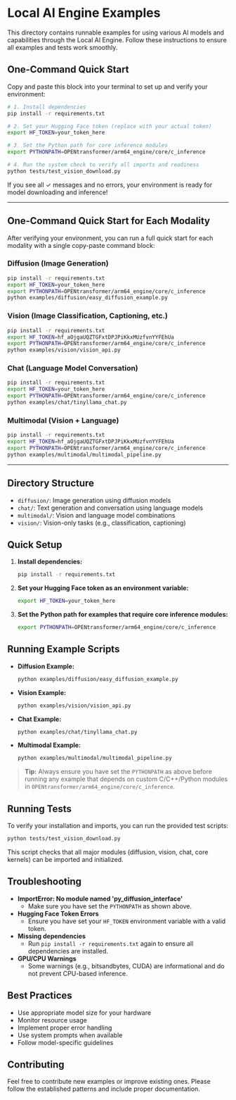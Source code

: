 # Local AI Engine Examples

This directory contains runnable examples for using various AI models and capabilities through the Local AI Engine. Follow these instructions to ensure all examples and tests work smoothly.

## One-Command Quick Start

Copy and paste this block into your terminal to set up and verify your environment:

```bash
# 1. Install dependencies
pip install -r requirements.txt

# 2. Set your Hugging Face token (replace with your actual token)
export HF_TOKEN=your_token_here

# 3. Set the Python path for core inference modules
export PYTHONPATH=OPENtransformer/arm64_engine/core/c_inference

# 4. Run the system check to verify all imports and readiness
python tests/test_vision_download.py
```

If you see all ✓ messages and no errors, your environment is ready for model downloading and inference!

---

## One-Command Quick Start for Each Modality

After verifying your environment, you can run a full quick start for each modality with a single copy-paste command block:

### Diffusion (Image Generation)
```bash
pip install -r requirements.txt
export HF_TOKEN=your_token_here
export PYTHONPATH=OPENtransformer/arm64_engine/core/c_inference
python examples/diffusion/easy_diffusion_example.py
```

### Vision (Image Classification, Captioning, etc.)
```bash
pip install -r requirements.txt
export HF_TOKEN=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
export PYTHONPATH=OPENtransformer/arm64_engine/core/c_inference
python examples/vision/vision_api.py
```

### Chat (Language Model Conversation)
```bash
pip install -r requirements.txt
export HF_TOKEN=your_token_here
export PYTHONPATH=OPENtransformer/arm64_engine/core/c_inference
python examples/chat/tinyllama_chat.py
```

### Multimodal (Vision + Language)
```bash
pip install -r requirements.txt
export HF_TOKEN=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
export PYTHONPATH=OPENtransformer/arm64_engine/core/c_inference
python examples/multimodal/multimodal_pipeline.py
```

---

## Directory Structure

- `diffusion/`: Image generation using diffusion models
- `chat/`: Text generation and conversation using language models
- `multimodal/`: Vision and language model combinations
- `vision/`: Vision-only tasks (e.g., classification, captioning)

## Quick Setup

1. **Install dependencies:**
   ```bash
   pip install -r requirements.txt
   ```
2. **Set your Hugging Face token as an environment variable:**
   ```bash
   export HF_TOKEN=your_token_here
   ```
3. **Set the Python path for examples that require core inference modules:**
   ```bash
   export PYTHONPATH=OPENtransformer/arm64_engine/core/c_inference
   ```

## Running Example Scripts

- **Diffusion Example:**
  ```bash
  python examples/diffusion/easy_diffusion_example.py
  ```
- **Vision Example:**
  ```bash
  python examples/vision/vision_api.py
  ```
- **Chat Example:**
  ```bash
  python examples/chat/tinyllama_chat.py
  ```
- **Multimodal Example:**
  ```bash
  python examples/multimodal/multimodal_pipeline.py
  ```

> **Tip:** Always ensure you have set the `PYTHONPATH` as above before running any example that depends on custom C/C++/Python modules in `OPENtransformer/arm64_engine/core/c_inference`.

## Running Tests

To verify your installation and imports, you can run the provided test scripts:

```bash
python tests/test_vision_download.py
```

This script checks that all major modules (diffusion, vision, chat, core kernels) can be imported and initialized.

## Troubleshooting

- **ImportError: No module named 'py_diffusion_interface'**
  - Make sure you have set the `PYTHONPATH` as shown above.
- **Hugging Face Token Errors**
  - Ensure you have set your `HF_TOKEN` environment variable with a valid token.
- **Missing dependencies**
  - Run `pip install -r requirements.txt` again to ensure all dependencies are installed.
- **GPU/CPU Warnings**
  - Some warnings (e.g., bitsandbytes, CUDA) are informational and do not prevent CPU-based inference.

## Best Practices

- Use appropriate model size for your hardware
- Monitor resource usage
- Implement proper error handling
- Use system prompts when available
- Follow model-specific guidelines

## Contributing

Feel free to contribute new examples or improve existing ones. Please follow the established patterns and include proper documentation. 